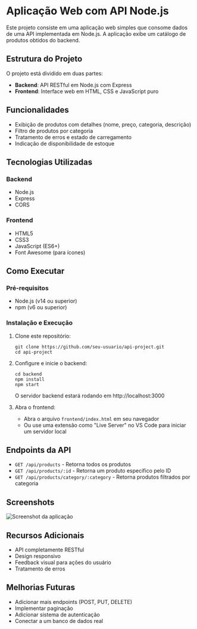 # Aplicação Web com API Node.js

Este projeto consiste em uma aplicação web simples que consome dados de uma API implementada em Node.js. A aplicação exibe um catálogo de produtos obtidos do backend.

## Estrutura do Projeto

O projeto está dividido em duas partes:

- **Backend**: API RESTful em Node.js com Express
- **Frontend**: Interface web em HTML, CSS e JavaScript puro

## Funcionalidades

- Exibição de produtos com detalhes (nome, preço, categoria, descrição)
- Filtro de produtos por categoria
- Tratamento de erros e estado de carregamento
- Indicação de disponibilidade de estoque

## Tecnologias Utilizadas

### Backend
- Node.js
- Express
- CORS

### Frontend
- HTML5
- CSS3
- JavaScript (ES6+)
- Font Awesome (para ícones)

## Como Executar

### Pré-requisitos
- Node.js (v14 ou superior)
- npm (v6 ou superior)

### Instalação e Execução

1. Clone este repositório:
   ```
   git clone https://github.com/seu-usuario/api-project.git
   cd api-project
   ```

2. Configure e inicie o backend:
   ```
   cd backend
   npm install
   npm start
   ```
   O servidor backend estará rodando em http://localhost:3000

3. Abra o frontend:
   - Abra o arquivo `frontend/index.html` em seu navegador
   - Ou use uma extensão como "Live Server" no VS Code para iniciar um servidor local

## Endpoints da API

- `GET /api/products` - Retorna todos os produtos
- `GET /api/products/:id` - Retorna um produto específico pelo ID
- `GET /api/products/category/:category` - Retorna produtos filtrados por categoria

## Screenshots

![Screenshot da aplicação](https://via.placeholder.com/800x400?text=Screenshot+da+Aplicação)

## Recursos Adicionais

- API completamente RESTful
- Design responsivo
- Feedback visual para ações do usuário
- Tratamento de erros

## Melhorias Futuras

- Adicionar mais endpoints (POST, PUT, DELETE)
- Implementar paginação
- Adicionar sistema de autenticação
- Conectar a um banco de dados real